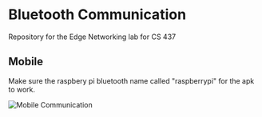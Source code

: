 # Bluetooth Communication
Repository for the Edge Networking lab for CS 437

## Mobile

Make sure the raspbery pi bluetooth name called "raspberrypi" for the apk to work.


![Mobile Communication](mobile/demo/mobile-bluetooth-connection.gif)

